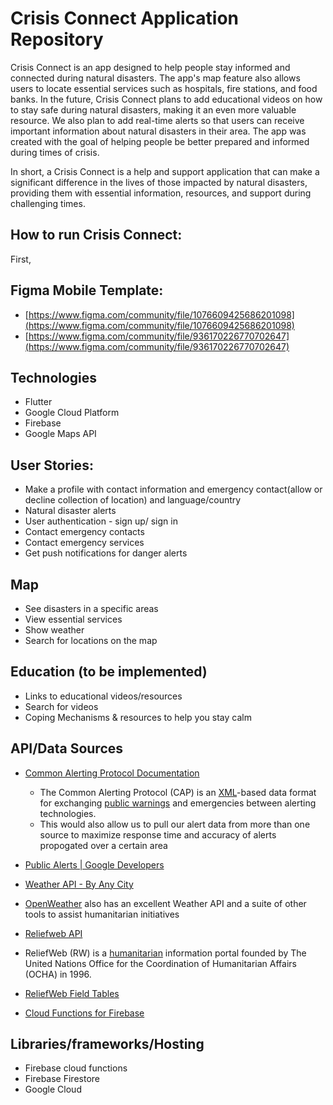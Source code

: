 # Crisis Connect Application Repository

Crisis Connect is an app designed to help people stay informed and connected during natural disasters. The app's map feature also allows users to locate essential services such as hospitals, fire stations, and food banks. In the future, Crisis Connect plans to add educational videos on how to stay safe during natural disasters, making it an even more valuable resource. We also plan to add real-time alerts so that users can receive important information about natural disasters in their area. The app was created with the goal of helping people be better prepared and informed during times of crisis.

In short, a Crisis Connect is a help and support application that can make a significant difference in the lives of those impacted by natural disasters, providing them with essential information, resources, and support during challenging times.

## How to run Crisis Connect:
First, 

## Figma Mobile Template:
- [https://www.figma.com/community/file/1076609425686201098](https://www.figma.com/community/file/1076609425686201098)
- [https://www.figma.com/community/file/936170226770702647](https://www.figma.com/community/file/936170226770702647)

## Technologies
-   Flutter
-   Google Cloud Platform
-   Firebase
-   Google Maps API

## User Stories:
- Make a profile with contact information and emergency contact(allow or decline collection of location) and language/country
- Natural disaster alerts
- User authentication - sign up/ sign in
- Contact emergency contacts
- Contact emergency services
- Get push notifications for danger alerts

## Map
- See disasters in a specific areas
- View essential services
- Show weather 
- Search for locations on the map

## Education (to be implemented)
- Links to educational videos/resources
- Search for videos
- Coping Mechanisms & resources to help you stay calm

## API/Data Sources
- [Common Alerting Protocol Documentation](http://docs.oasis-open.org/emergency/cap/v1.2/CAP-v1.2.html)
	- The Common Alerting Protocol (CAP) is an [XML](https://en.wikipedia.org/wiki/XML)-based data format for exchanging [public warnings](https://en.wikipedia.org/wiki/Emergency_population_warning) and emergencies between alerting technologies.
	- This would also allow us to pull our alert data from more than one source to maximize response time and accuracy of alerts propogated over a certain area
- [Public Alerts | Google Developers](https://developers.google.com/public-alerts)
- [Weather API - By Any City](https://rapidapi.com/onetech265/api/weather-api-by-any-city/)
    
- [OpenWeather](https://openweathermap.org/our-initiatives) also has an excellent Weather API and a suite of other tools to assist humanitarian initiatives 
- [Reliefweb API](https://apidoc.rwlabs.org/) 
- ReliefWeb (RW) is a [humanitarian](https://en.wikipedia.org/wiki/Humanitarian) information portal founded by The United Nations Office for the Coordination of Humanitarian Affairs (OCHA) in 1996.
- [ReliefWeb Field Tables](https://apidoc.rwlabs.org/fields-tables)
- [Cloud Functions for Firebase](https://firebase.google.com/docs/functions)
  
## Libraries/frameworks/Hosting
- Firebase cloud functions
- Firebase Firestore
- Google Cloud
